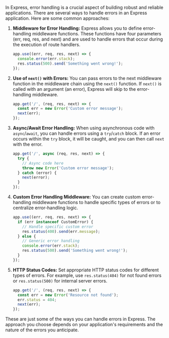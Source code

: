 In Express, error handling is a crucial aspect of building robust and reliable applications. There are several ways to handle errors in an Express application. Here are some common approaches:

1. **Middleware for Error Handling:**
   Express allows you to define error-handling middleware functions. These functions have four parameters (err, req, res, and next) and are used to handle errors that occur during the execution of route handlers.

   ```javascript
   app.use((err, req, res, next) => {
     console.error(err.stack);
     res.status(500).send('Something went wrong!');
   });
   ```

2. **Use of `next()` with Errors:**
   You can pass errors to the next middleware function in the middleware chain using the `next()` function. If `next()` is called with an argument (an error), Express will skip to the error-handling middleware.

   ```javascript
   app.get('/', (req, res, next) => {
     const err = new Error('Custom error message');
     next(err);
   });
   ```

3. **Async/Await Error Handling:**
   When using asynchronous code with `async`/`await`, you can handle errors using a `try`/`catch` block. If an error occurs within the `try` block, it will be caught, and you can then call `next` with the error.

   ```javascript
   app.get('/', async (req, res, next) => {
     try {
       // Async code here
       throw new Error('Custom error message');
     } catch (error) {
       next(error);
     }
   });
   ```

4. **Custom Error Handling Middleware:**
   You can create custom error-handling middleware functions to handle specific types of errors or to centralize error-handling logic.

   ```javascript
   app.use((err, req, res, next) => {
     if (err instanceof CustomError) {
       // Handle specific custom error
       res.status(400).send(err.message);
     } else {
       // Generic error handling
       console.error(err.stack);
       res.status(500).send('Something went wrong!');
     }
   });
   ```

5. **HTTP Status Codes:**
   Set appropriate HTTP status codes for different types of errors. For example, use `res.status(404)` for not found errors or `res.status(500)` for internal server errors.

   ```javascript
   app.get('/', (req, res, next) => {
     const err = new Error('Resource not found');
     err.status = 404;
     next(err);
   });
   ```

These are just some of the ways you can handle errors in Express. The approach you choose depends on your application's requirements and the nature of the errors you anticipate.